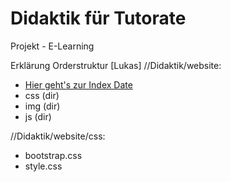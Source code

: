# Didaktik für Tutorate
Projekt - E-Learning

Erklärung Orderstruktur [Lukas]
//Didaktik/website:
- [Hier geht's zur Index Date](website/index.html)
- css (dir)
- img (dir)
- js (dir)

//Didaktik/website/css:
- bootstrap.css
- style.css

